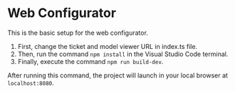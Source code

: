 # Web Configurator

This is the basic setup for the web configurator. 

1. First, change the ticket and model viewer URL in index.ts file.
2. Then, run the command `npm install` in the Visual Studio Code terminal.
3. Finally, execute the command `npm run build-dev`. 

After running this command, the project will launch in your local browser at `localhost:8080`.
